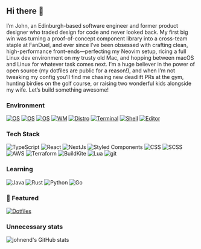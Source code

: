 ## Hi there 👋

<!--
**johnend/johnend** is a ✨ _special_ ✨ repository because its `README.md` (this file) appears on your GitHub profile.
-->

I’m John, an Edinburgh-based software engineer and former product designer who traded design for code and never looked back. My first big win was turning a proof-of-concept component library into a cross-team staple at FanDuel, and ever since I’ve been obsessed with crafting clean, high-performance front-ends—perfecting my Neovim setup, ricing a full Linux dev environment on my trusty old Mac, and hopping between macOS and Linux for whatever task comes next. I’m a huge believer in the power of open source (my dotfiles are public for a reason!), and when I’m not tweaking my config you’ll find me chasing new deadlift PRs at the gym, hunting birdies on the golf course, or raising two wonderful kids alongside my wife. Let’s build something awesome!

### Environment

[![OS](https://img.shields.io/badge/OS-macOS-000000?style=for-the-badge&logo=apple&logoColor=white)](https://en.wikipedia.org/wiki/MacOS)
[![OS](https://img.shields.io/badge/macOS%20WM-Aerospace-000000?style=for-the-badge&logo=apple&logoColor=white)](https://nikitabobko.github.io/AeroSpace/guide)
[![OS](https://img.shields.io/badge/OS-Linux-fcc624?style=for-the-badge&logo=linux&logoColor=white)](https://en.wikipedia.org/wiki/Linux)
[![WM](https://img.shields.io/badge/Linux%20Wm-Sway-68751c?style=for-the-badge&logo=sway&logoColor=white)](https://swaywm.org)
[![Distro](https://img.shields.io/badge/Distro-EndeavourOS-6e1ebf?style=for-the-badge&logo=endeavouros&logoColor=white)](https://endeavouros.com)
[![Terminal](https://img.shields.io/badge/Terminal-Ghostty-blue?style=for-the-badge&logo=ghostery&logoColor=white)](https://ghostty.org/)
[![Shell](https://img.shields.io/badge/Shell-Zsh-f15a24?style=for-the-badge&logo=zsh&logoColor=white)](https://zsh.org/)
[![Editor](https://img.shields.io/badge/Editor-NeoVim-00195174?style=for-the-badge&logo=neovim&logoColor=white)](https://neovim.io/)

### Tech Stack

![TypeScript](https://img.shields.io/badge/Typescript-719af4?style=for-the-badge&logo=typescript&logoColor=white)
![React](https://img.shields.io/badge/React-139fcd?style=for-the-badge&logo=react&logoColor=white)
![NextJs](https://img.shields.io/badge/NextJs-000?style=for-the-badge&logo=next.js&logoColor=white)
![Styled Components](https://img.shields.io/badge/Styled%20Components-bf4f74?style=for-the-badge&logo=styled-components&logoColor=white)
![CSS](https://img.shields.io/badge/CSS-333?style=for-the-badge&logo=css&logoColor=white)
![SCSS](https://img.shields.io/badge/SCSS-bf4080?style=for-the-badge&logo=sass&logoColor=white)
![AWS](https://img.shields.io/badge/AWS-ec7211?style=for-the-badge&logo=amazon-web-services&logoColor=white)
![Terraform](https://img.shields.io/badge/Terraform-7b42bc?style=for-the-badge&logo=terraform&logoColor=white)
![BuildKite](https://img.shields.io/badge/BuildKite-14cc80?style=for-the-badge&logo=buildkite&logoColor=white)
![Lua](https://img.shields.io/badge/Lua-000080?style=for-the-badge&logo=lua&logoColor=white)
![git](https://img.shields.io/badge/Git-f05032?style=for-the-badge&logo=git&logoColor=white)

### Learning
![Java](https://img.shields.io/badge/Java-3a75b0?style=for-the-badge&logo=java&logoColor=white)
![Rust](https://img.shields.io/badge/Rust-000?style=for-the-badge&logo=rust&logoColor=white)
![Python](https://img.shields.io/badge/Python-3776ab?style=for-the-badge&logo=python&logoColor=white)
![Go](https://img.shields.io/badge/Go-00add8?style=for-the-badge&logo=go&logoColor=white)

### 🚀 Featured

[![Dotfiles](https://github-readme-stats.vercel.app/api/pin/?username=johnend&repo=dots&theme=rose_pine)](https://github.com/johnend/dots)

### Unnecessary stats

![johnend's GitHub stats](https://github-readme-stats.vercel.app/api?username=johnend&show_icons=true&theme=rose_pine&rank_icon=github)
